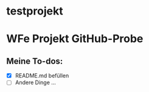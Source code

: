 # testprojekt 
# WFe Projekt GitHub-Probe

## Meine To-dos:
- [x] README.md befüllen
- [ ] Andere Dinge ...

